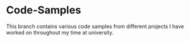 # Code-Samples

This branch contains various code samples from different projects I have worked on throughout my time at university.

